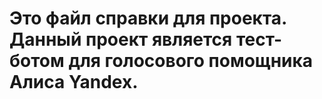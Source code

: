 # Это файл справки для проекта. Данный проект является тест-ботом для голосового помощника Алиса Yandex.